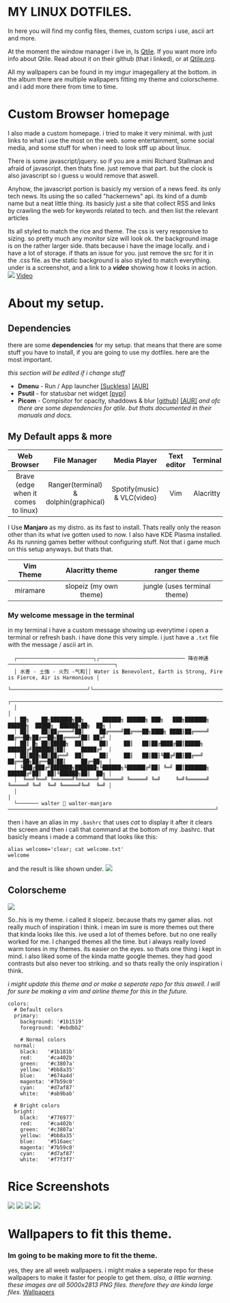 # MY LINUX DOTFILES.
In here you will find my config files, themes, custom scrips i use, ascii art and more.

At the moment the window manager i live in, Is [Qtile](https://github.com/qtile). If you want more info info about Qtile. Read about it on their github (that i linked), or at [Qtile.org](http://www.qtile.org/). 

All my wallpapers can be found in my imgur imagegallery at the bottom. in the album there are multiple wallpapers fitting my theme and colorscheme. and i add more there from time to time.



# Custom Browser homepage
I also made a custom homepage. i tried to make it very minimal. with just links to what i use the most on the web. some entertainment, some social media, and some stuff for when i need to look stff up about linux.

There is some javascript/jquery. so if you are a mini Richard Stallman and afraid of javascript. then thats fine. just remove that part. but the clock is also javascript so i guess u would remove that aswell.

Anyhow, the javascript portion is basicly my version of a news feed. its only tech news. Its using the so called "hackernews" api. its kind of a dumb name but a neat little thing. its basicly just a site that collect RSS and links by crawling the web for keywords related to tech. and then list the relevant articles

Its all styled to match the rice and theme. The css is very responsive to sizing. so pretty much any monitor size will look ok. the background image is on the rather larger side. thats because i have the image locally. and i have a lot of storage. if thats an issue for you. just remove the src for it in the .css file. as the static background is also styled to match everything. under is a screenshot, and a link to a _**video**_ showing how it looks in action.
![](https://i.imgur.com/qnSyfwM.png)
[Video](https://i.imgur.com/bJiGTEj.mp4)



# About my setup.

## Dependencies
there are some **dependencies** for my setup. that means that there are some stuff you have to install, if you are going to use my dotfiles. here are the most important.

_this section will be edited if i change stuff_
* **Dmenu** - Run / App launcher  [[Suckless]](https://tools.suckless.org/dmenu) [[AUR]](https://aur.archlinux.org/packages/dmenu-git/)
* **Psutil** - for statusbar net widget  [[pypi]](https://pypi.org/project/psutil/)
* **Picom** - Compisitor for opacity, shaddows & blur  [[github]](https://github.com/yshui/picom) [[AUR]](https://aur.archlinux.org/packages/picom-git/)
_and ofc there are some dependencies for qtile. but thats documented in their manuals and docs._


## My Default apps & more

| Web Browser | File Manager | Media Player | Text editor | Terminal | Image viewer |
|:-----------:|:-------------:|:-------------:|:-------------:|:-------------:|:-------------:|
| Brave (edge when it comes to linux) | Ranger(terminal) & dolphin(graphical) | Spotify(music) & VLC(video) | Vim | Alacritty | zxiv |

I Use **Manjaro** as my distro. as its fast to install. Thats really only the reason other than its what ive gotten used to now. I also have KDE Plasma installed. As its running games better without configuring stuff. Not that i game much on this setup anyways. but thats that.

| Vim Theme | Alacritty theme | ranger theme |
|:-----------:|:-------------:|:-------------:|
| miramare | slopeiz (my own theme) | jungle (uses terminal theme) |


### My welcome message in the terminal
in my terminal i have a custom message showing up everytime i open a terminal or refresh bash.
i have done this very simple. i just have a ```.txt``` file with the message / ascii art in.

```
  ┌─────────────────────────┐┌──────────────────────────── 降卋神通 ───────────────────────────────────┐
  │ 水善 - 土強 - 火烈 -气和││ Water is Benevolent, Earth is Strong, Fire is Fierce, Air is Harmonious │
  └─────────────────────────┘└─────────────────────────────────────────────────────────────────────────┘
  ┌────────────────────────────────────────────────────────────────────────────────────────────────────┐
  │                                                                                                    │
  │ ██╗    ██╗███████╗██╗      ██████╗ ██████╗ ███╗   ███╗███████╗    ██████╗  █████╗  ██████╗██╗  ██╗ │
  │ ██║    ██║██╔════╝██║     ██╔════╝██╔═══██╗████╗ ████║██╔════╝    ██╔══██╗██╔══██╗██╔════╝██║ ██╔╝ │
  │ ██║ █╗ ██║█████╗  ██║     ██║     ██║   ██║██╔████╔██║█████╗      ██████╔╝███████║██║     █████╔╝  │
  │ ██║███╗██║██╔══╝  ██║     ██║     ██║   ██║██║╚██╔╝██║██╔══╝      ██╔══██╗██╔══██║██║     ██╔═██╗  │
  │ ╚███╔███╔╝███████╗███████╗╚██████╗╚██████╔╝██║ ╚═╝ ██║███████╗    ██████╔╝██║  ██║╚██████╗██║  ██╗ │
  │  ╚══╝╚══╝ ╚══════╝╚══════╝ ╚═════╝ ╚═════╝ ╚═╝     ╚═╝╚══════╝    ╚═════╝ ╚═╝  ╚═╝ ╚═════╝╚═╝  ╚═╝ │
  │                                                                                                    │
  └─────── walter  walter-manjaro ────────────────────────────────────────────────────────────────────┘
```
then i have an alias in my ```.bashrc``` that uses _cat_ to display it after it clears the screen and then i call that command at the bottom of my .bashrc. that basicly means i made a command that looks like this:
```
alias welcome='clear; cat welcome.txt'
welcome
```
and the result is like shown under.
![](https://i.imgur.com/Ht3IrcY.png)

## Colorscheme
![](https://i.imgur.com/O2HTmV9.png)

So..his is my theme. i called it slopeiz. because thats my gamer alias.
not really much of inspiration i think. i mean im sure is more themes out there that kinda looks like this. ive used a lot of themes before. but no one really worked for me. I changed themes all the time. but i always really loved warm tones in my themes. its easier on the eyes. so thats one thing i kept in mind. i also liked some of the kinda matte google themes. they had good contrasts but also never too striking. and so thats really the only inspiration i think.

_i might update this theme and or make a seperate repo for this aswell. I will for sure be making a vim and airline theme for this in the future._
```
colors:
  # Default colors
  primary:
    background: '#1b1519'
    foreground: '#ebdbb2'
    
    # Normal colors
  normal:
    black:   '#1b181b'
    red:     '#ca402b'
    green:   '#c3807a'
    yellow:  '#bb8a35'
    blue:    '#674a4d'
    magenta: '#7b59c0'
    cyan:    '#d7af87'
    white:   '#ab9bab'

  # Bright colors
  bright:
    black:   '#776977'
    red:     '#ca402b'
    green:   '#c3807a'
    yellow:  '#bb8a35'
    blue:    '#516aec'
    magenta: '#7b59c0'
    cyan:    '#d7af87'
    white:   '#f7f3f7'
```


# Rice Screenshots
![](https://i.imgur.com/JHFocL7.png)
![](https://i.imgur.com/BrddZCd.png)
![](https://i.imgur.com/ZjGeULI.png)
![](https://i.imgur.com/EzuChRs.png)



# Wallpapers to fit this theme.
### Im going to be making more to fit the theme.
yes, they are all weeb wallpapers. i might make a seperate repo for these wallpapers to make it faster for people to get them.
_also, a little warning. these images are all 5000x2813 PNG files. therefore they are kinda large files._
[Wallpapers](https://imgur.com/a/CtcinnP)
